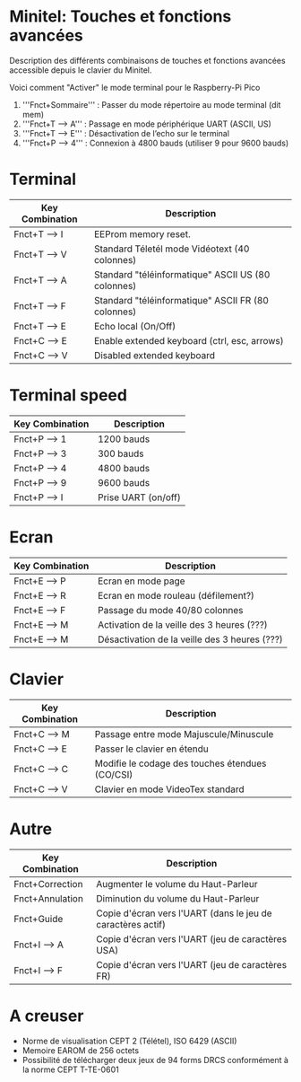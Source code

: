 # Minitel: Touches et fonctions avancées

Description des différents combinaisons de touches et fonctions avancées accessible depuis le clavier du Minitel.

Voici comment "Activer" le mode terminal pour le Raspberry-Pi Pico

1. '''Fnct+Sommaire''' : Passer du mode répertoire au mode terminal (dit mem)
2. '''Fnct+T --> A''' : Passage en mode périphérique UART (ASCII, US)
3. '''Fnct+T --> E''' : Désactivation de l’echo sur le terminal
4. '''Fnct+P --> 4''' : Connexion à 4800 bauds (utiliser 9 pour 9600 bauds)

# Terminal
|  Key Combination |  Description  |
|-----------|----------------------|
| Fnct+T --> I | EEProm memory reset. |
| Fnct+T --> V | Standard Téletél mode Vidéotext (40 colonnes) |
| Fnct+T --> A | Standard "téléinformatique" ASCII US (80 colonnes) |
| Fnct+T --> F | Standard "téléinformatique" ASCII FR (80 colonnes) |
| Fnct+T --> E | Echo local (On/Off) |
| Fnct+C --> E | Enable extended keyboard (ctrl, esc, arrows) |
| Fnct+C --> V | Disabled extended keyboard |

# Terminal speed
|  Key Combination |  Description  |
|-----------|----------------------|
| Fnct+P --> 1 | 1200 bauds  |
| Fnct+P -->  3 | 300 bauds   |
| Fnct+P --> 4 | 4800 bauds  |
| Fnct+P --> 9 | 9600 bauds  |
| Fnct+P --> I | Prise UART (on/off)  |

# Ecran
|  Key Combination |  Description  |
|-----------|----------------------|
| Fnct+E --> P | Ecran en mode page  |
| Fnct+E --> R | Ecran en mode rouleau (défilement?)   |
| Fnct+E --> F | Passage du mode 40/80 colonnes  |
| Fnct+E --> M | Activation de la veille des 3 heures (???)  |
| Fnct+E --> M | Désactivation de la veille des 3 heures (???)  |

# Clavier
|  Key Combination |  Description  |
|-----------|----------------------|
| Fnct+C --> M | Passage entre mode Majuscule/Minuscule  |
| Fnct+C --> E | Passer le clavier en étendu  |
| Fnct+C --> C | Modifie le codage des touches étendues (CO/CSI) |
| Fnct+C --> V | Clavier en mode VideoTex standard |


# Autre
|  Key Combination |  Description  |
|-----------|----------------------|
| Fnct+Correction | Augmenter le volume du Haut-Parleur  |
| Fnct+Annulation | Diminution du volume du Haut-Parleur |
| Fnct+Guide      | Copie d'écran vers l'UART (dans le jeu de caractères actif) |
| Fnct+I --> A    | Copie d'écran vers l'UART (jeu de caractères USA) |
| Fnct+I --> F    | Copie d'écran vers l'UART (jeu de caractères FR)  |

# A creuser
* Norme de visualisation CEPT 2 (Télétel), ISO 6429 (ASCII)
* Memoire EAROM de 256 octets
* Possibilité de télécharger deux jeux de 94 forms DRCS conformément à la norme CEPT T-TE-0601
